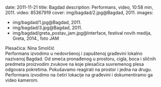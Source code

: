 date: 2011-11-21
title: Bagdad
description: Performans, video, 10:58 min, 2011.
video: 85367919
cover: img/bagdad/2.jpg@Bagdad, 2011.
images:
 - img/bagdad/1.jpg@Bagdad, 2011.
 - img/bagdad/3.jpg@Bagdad, 2011.
 - img/bagdad/greta_postav_jam.jpg@Interface, festival novih medija, Greta, 2014., foto JAM


Plesačica: Nina Smolčić<br>
Performans izvodimo u nedovršenoj i zapuštenoj građevini lokalno nazivanoj Bagdad. Od smeća pronađenog u prostoru, cigla, boca i sličnih predmeta proizvodim zvukove na koje plesačica suvremenog plesa odgovara pokretima. Pokušavamo reagirati na prostor i jedna na drugu. Performans izvodimo na četiri lokacije na građevini i dokumentiramo ga video kamerom.